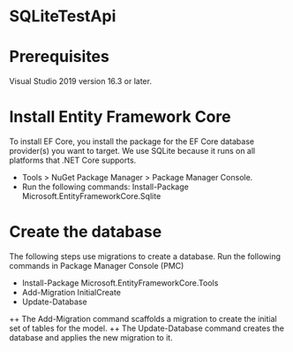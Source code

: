 # SQLiteTestApi

# Prerequisites
Visual Studio 2019 version 16.3 or later.

# Install Entity Framework Core
To install EF Core, you install the package for the EF Core database provider(s) you want to target. We use SQLite because it runs on all platforms that .NET Core supports.
* Tools > NuGet Package Manager > Package Manager Console.
* Run the following commands: Install-Package Microsoft.EntityFrameworkCore.Sqlite

# Create the database
The following steps use migrations to create a database.
Run the following commands in Package Manager Console (PMC)
* Install-Package Microsoft.EntityFrameworkCore.Tools
* Add-Migration InitialCreate
* Update-Database

++ The Add-Migration command scaffolds a migration to create the initial set of tables for the model. 
++ The Update-Database command creates the database and applies the new migration to it.
